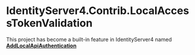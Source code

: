 # IdentityServer4.Contrib.LocalAccessTokenValidation

This project has become a built-in feature in IdentityServer4 named **[AddLocalApiAuthentication](https://identityserver4.readthedocs.io/en/latest/topics/add_apis.html#advanced)**
